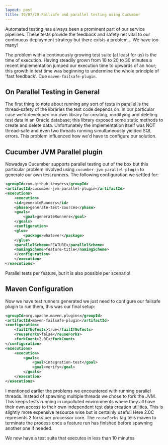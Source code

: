 ```yaml
---
layout: post
title: 19/07/20 Failsafe and parallel testing using Cucumber
---
```


Automated testing has always been a prominent part of our service pipelines. These tests provide the feedback and safety net vital to our continuous deployment strategy but there exists a problem... We have too many!

The problem with a continuously growing test suite (at least for us) is the time of execution. Having steadily grown from 10 to 20 to 30 minutes a recent implementation jumped our execution time to upwards of an hour; this growth in test time was beginning to undermine the whole principle of 'fast feedback'. Cue `maven-failsafe-plugin`.

## On Parallel Testing in General

The first thing to note about running any sort of tests in parallel is the thread-safety of the libraries the test code depends on. In our particular case we'd developed our own library for creating, modifying and deleting test data in an Oracle database; this library exposed some static methods to create and delete data. Unfortunately the implementation itself was NOT thread-safe and even two threads running simultaneously yielded SQL errors. This problem influenced how we'd have to configure our solution.

## Cucumber JVM Parallel plugin

Nowadays Cucumber supports parallel testing out of the box but this particular problem involved using `cucumber-jvm-parallel-plugin` to generate our own test runners. The following configuration we settled for:

```xml
<groupId>com.github.temyers</groupId>
<artifactId>cucumber-jvm-parallel-plugin</artifactId>
<executions>
    <execution>
    <id>generateRunners</id>
    <phase>generate-test-sources</phase>
    <goals>
        <goal>generateRunners</goal>
    </goals>
    <configuration>
    <glue>
        <package>whatever</package>
    </glue>
    <parallelScheme>FEATURE</parallelScheme>
    <namingScheme>feature-title</namingScheme>
    </configuration>
    </execution>
</executions>
```

Parallel tests per feature, but it is also possible per scenario!

## Maven Configuration

Now we have test runners generated we just need to configure our failsafe plugin to run them, this was our final setup:

```xml
<groupId>org.apache.maven.plugins</groupId>
<artifactId>maven-failsafe-plugin</artifactId>
<configuration>
    <failIfNoTests>true</failIfNoTests>
    <reuseForks>false</reuseForks>
    <forkCount>2.0C</forkCount>
</configuration>
<executions>
    <execution>
        <goals>
            <goal>integration-test</goal>
            <goal>verify</goal>
        </goals>
    </execution>
</executions>
```

I mentioned earlier the problems we encountered with running parallel threads. Instead of spawning multiple threads we chose to fork the JVM. This keeps tests running in unpolluted environments where they all have their own access to their own independent test data creation utilities. This is slightly more expensive resource wise but is certainly useful! Here 2.0C represents 2 forks per processor core. The `reuseForks` tag tells maven to terminate the process once a feature run has finished before spawning another one if needed.

We now have a test suite that executes in less than 10 minutes
